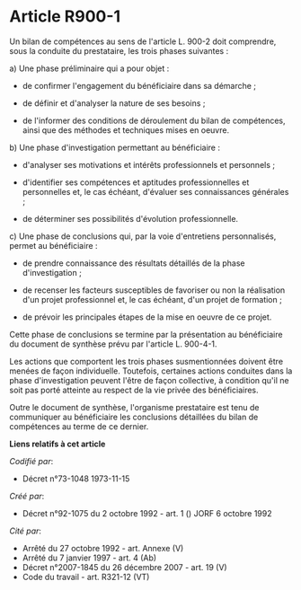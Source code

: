 # Article R900-1

Un bilan de compétences au sens de l'article L. 900-2 doit comprendre, sous la conduite du prestataire, les trois phases
suivantes :

a) Une phase préliminaire qui a pour objet :

- de confirmer l'engagement du bénéficiaire dans sa démarche ;

- de définir et d'analyser la nature de ses besoins ;

- de l'informer des conditions de déroulement du bilan de compétences, ainsi que des méthodes et techniques mises en oeuvre.

b) Une phase d'investigation permettant au bénéficiaire :

- d'analyser ses motivations et intérêts professionnels et personnels ;

- d'identifier ses compétences et aptitudes professionnelles et personnelles et, le cas échéant, d'évaluer ses connaissances
générales ;

- de déterminer ses possibilités d'évolution professionnelle.

c) Une phase de conclusions qui, par la voie d'entretiens personnalisés, permet au bénéficiaire :

- de prendre connaissance des résultats détaillés de la phase d'investigation ;

- de recenser les facteurs susceptibles de favoriser ou non la réalisation d'un projet professionnel et, le cas échéant, d'un
projet de formation ;

- de prévoir les principales étapes de la mise en oeuvre de ce projet.

Cette phase de conclusions se termine par la présentation au bénéficiaire du document de synthèse prévu par l'article L.
900-4-1.

Les actions que comportent les trois phases susmentionnées doivent être menées de façon individuelle. Toutefois, certaines
actions conduites dans la phase d'investigation peuvent l'être de façon collective, à condition qu'il ne soit pas porté
atteinte au respect de la vie privée des bénéficiaires.

Outre le document de synthèse, l'organisme prestataire est tenu de communiquer au bénéficiaire les conclusions détaillées du
bilan de compétences au terme de ce dernier.

**Liens relatifs à cet article**

_Codifié par_:

  - Décret n°73-1048 1973-11-15

_Créé par_:

  - Décret n°92-1075 du 2 octobre 1992 - art. 1 () JORF 6 octobre 1992

_Cité par_:

  - Arrêté du 27 octobre 1992 - art. Annexe (V)
  - Arrêté du 7 janvier 1997 - art. 4 (Ab)
  - Décret n°2007-1845 du 26 décembre 2007 - art. 19 (V)
  - Code du travail - art. R321-12 (VT)
